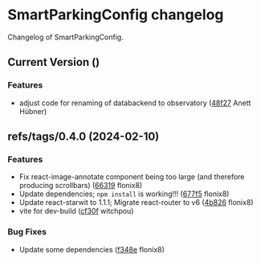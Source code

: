 # SmartParkingConfig changelog

Changelog of SmartParkingConfig.

## Current Version ()

### Features

-  adjust code for renaming of databackend to observatory ([48f27](https://github.com/starwit/SmartParkingConfig/commit/48f27ca84824eb2) Anett Hübner)  

## refs/tags/0.4.0 (2024-02-10)

### Features

-  Fix react-image-annotate component being too large (and therefore producing scrollbars) ([66319](https://github.com/starwit/SmartParkingConfig/commit/66319f5f634d986) flonix8)  
-  Update dependencies; `npm install` is working!!! ([677f5](https://github.com/starwit/SmartParkingConfig/commit/677f51be886c121) flonix8)  
-  Update react-starwit to 1.1.1; Migrate react-router to v6 ([4b826](https://github.com/starwit/SmartParkingConfig/commit/4b8260bd475ae16) flonix8)  
-  vite for dev-build ([cf30f](https://github.com/starwit/SmartParkingConfig/commit/cf30fa9497a2daa) witchpou)  

### Bug Fixes

-  Update some dependencies ([f348e](https://github.com/starwit/SmartParkingConfig/commit/f348e67efee425f) flonix8)  

